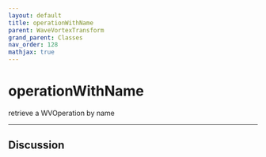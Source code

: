 ```yaml
---
layout: default
title: operationWithName
parent: WaveVortexTransform
grand_parent: Classes
nav_order: 128
mathjax: true
---
```


#  operationWithName

retrieve a WVOperation by name


---

## Discussion

  
